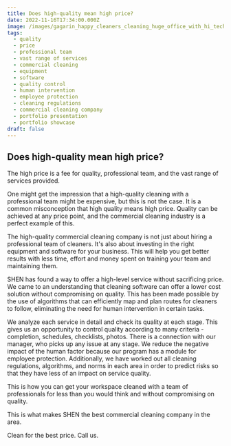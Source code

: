 ```yaml
---
title: Does high-quality mean high price?
date: 2022-11-16T17:34:00.000Z
image: /images/gagarin_happy_cleaners_cleaning_huge_office_with_hi_tech_equipm_f91cfd37-9108-40d1-8141-c99858660586.png
tags:
  - quality
  - price
  - professional team
  - vast range of services
  - commercial cleaning
  - equipment
  - software
  - quality control
  - human intervention
  - employee protection
  - cleaning regulations
  - commercial cleaning company
  - portfolio presentation
  - portfolio showcase
draft: false
---
```

## Does high-quality mean high price?

The high price is a fee for quality, professional team, and the vast range of services provided.

One might get the impression that a high-quality cleaning with a professional team might be expensive, but this is not the case. It is a common misconception that high quality means high price. Quality can be achieved at any price point, and the commercial cleaning industry is a perfect example of this.

The high-quality commercial cleaning company is not just about hiring a professional team of cleaners. It's also about investing in the right equipment and software for your business. This will help you get better results with less time, effort and money spent on training your team and maintaining them.

SHEN has found a way to offer a high-level service without sacrificing price. We came to an understanding that cleaning software can offer a lower cost solution without compromising on quality. This has been made possible by the use of algorithms that can efficiently map and plan routes for cleaners to follow, eliminating the need for human intervention in certain tasks.

We analyze each service in detail and check its quality at each stage. This gives us an opportunity to control quality according to many criteria - completion, schedules, checklists, photos. There is a connection with our manager, who picks up any issue at any stage. We reduce the negative impact of the human factor because our program has a module for employee protection. Additionally, we have worked out all cleaning regulations, algorithms, and norms in each area in order to predict risks so that they have less of an impact on service quality.

This is how you can get your workspace cleaned with a team of professionals for less than you would think and without compromising on quality.

This is what makes SHEN the best commercial cleaning company in the area.

Clean for the best price. Call us.